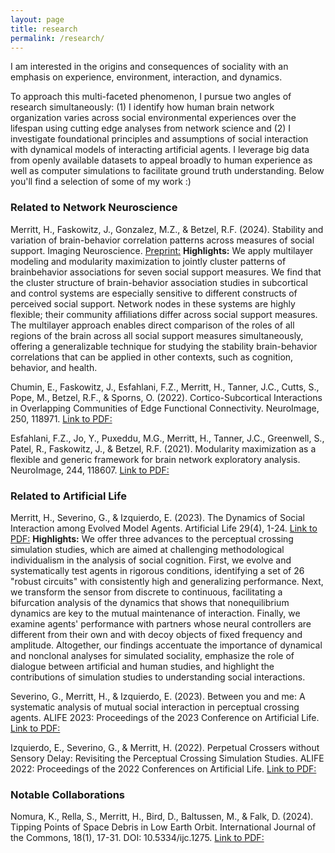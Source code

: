 ```yaml
---
layout: page
title: research
permalink: /research/
---
```


I am interested in the origins and consequences of sociality with an emphasis on experience, environment, interaction, and dynamics. 

To approach this multi-faceted phenomenon, I pursue two angles of research simultaneously: (1) I identify how human brain network organization varies across social environmental experiences over the lifespan using cutting edge analyses from network science and (2) I investigate foundational principles and assumptions of social interaction with dynamical models of interacting artificial agents. I leverage big data from openly available datasets to appeal broadly to human experience as well as computer simulations to facilitate ground truth understanding. Below you'll find a selection of some of my work :)


### Related to Network Neuroscience
Merritt, H., Faskowitz, J., Gonzalez, M.Z., & Betzel, R.F. (2024). Stability and variation of brain-behavior correlation patterns across measures of social support. Imaging Neuroscience. [Preprint:](https://doi.org/10.1101/2023.03.23.533966)
**Highlights:** We apply multilayer modeling and modularity maximization to jointly cluster patterns of brainbehavior associations for seven social support measures. We find that the cluster structure of brain-behavior association studies in subcortical and control systems are especially sensitive to different constructs of perceived social support. Network nodes in these systems are highly flexible; their community affiliations differ across social support measures.  The multilayer approach enables direct comparison of the roles of all regions of the brain
across all social support measures simultaneously, offering a generalizable technique for studying the stability brain-behavior correlations that can be applied in other contexts, such as cognition, behavior, and health.

Chumin, E., Faskowitz, J., Esfahlani, F.Z., Merritt, H., Tanner, J.C., Cutts, S., Pope, M., Betzel, R.F., & Sporns, O. (2022). Cortico-Subcortical Interactions in Overlapping Communities of Edge Functional Connectivity. NeuroImage, 250, 118971. [Link to PDF:](https://www.sciencedirect.com/science/article/pii/S1053811922001008)

Esfahlani, F.Z., Jo, Y., Puxeddu, M.G., Merritt, H., Tanner, J.C., Greenwell, S., Patel, R., Faskowitz, J., & Betzel, R.F. (2021). Modularity maximization as a flexible and generic framework for brain network exploratory analysis. NeuroImage, 244, 118607. [Link to PDF:](https://www.sciencedirect.com/science/article/pii/S1053811921008806)


### Related to Artificial Life
Merritt, H., Severino, G., & Izquierdo, E. (2023). The Dynamics of Social Interaction among Evolved Model Agents. Artificial Life 29(4), 1-24. [Link to PDF:](https://pubmed.ncbi.nlm.nih.gov/37988679/)
**Highlights:** We offer three advances to the perceptual crossing simulation studies, which are aimed at challenging methodological individualism in the analysis of social cognition. First, we evolve and systematically test agents in rigorous conditions, identifying a set of 26 "robust circuits" with consistently high and generalizing performance. Next, we transform the sensor from discrete to continuous, facilitating a bifurcation analysis of the dynamics that shows that nonequilibrium dynamics are key to the mutual maintenance of interaction. Finally, we examine agents' performance with partners whose neural controllers are different from their own and with decoy objects of fixed frequency and amplitude. Altogether, our findings accentuate the importance of dynamical and nonclonal analyses for simulated sociality, emphasize the role of dialogue between artificial and human studies, and highlight the contributions of simulation studies to understanding social interactions.

Severino, G., Merritt, H., & Izquierdo, E. (2023). Between you and me: A systematic analysis of mutual social interaction in perceptual crossing agents. ALIFE 2023: Proceedings of the 2023 Conference on Artificial Life. [Link to PDF:](chrome-extension://efaidnbmnnnibpcajpcglclefindmkaj/https://watermark.silverchair.com/isal_a_00609.pdf?token=AQECAHi208BE49Ooan9kkhW_Ercy7Dm3ZL_9Cf3qfKAc485ysgAAAz8wggM7BgkqhkiG9w0BBwagggMsMIIDKAIBADCCAyEGCSqGSIb3DQEHATAeBglghkgBZQMEAS4wEQQM51FgWmEAjI9jSzKDAgEQgIIC8uR-U36eF2zL3fl5hBWcgWCF2s0GpFMzLecgJ-K9GvnXQoYn2NMhHFlXwoBz_TyrV1Lc3LDw0IZDIR2JTs8nLxW4a3pO4PcCXln93nz4Du_uPFRMvQ5sF-GfJIhgNb6LwBV2OfqhYVJyCkjilCmeMuQWEGr1YTJ2KUOIQZcSK_ysijfZCjT2uDmrQNo0kFccBksszypWzidALk9X0vNKrBS52eEaDvxmvSCYq3R0hvX-u3F7MIFv_surK3Ouowg1OFotATy0yEfwM7RQ1hhHunJZBKNf_sFx6QpptjX7lFs7pMCHhTMqGHm2E3L51zliIVoPl0T23upRuibQgQKvbmLYqm0IQe31oeUgkwewSwpZsrPbNfQOt--OnlEBymYkFh4awweINRr_ADYMIpWIKfVUmV3rj5pYJ5E_1d3fZqGHgYwYaK7JFnu1PB1ghsc-WXrIQxLtRgSwGihaPJMpuctaOrccE9xD4BbL8XPipnooV8G_O2rMM9G2p47wsk4iQnz0ojGo0QYCj9uG2JHLH3wnZMEk_DNYQFn_1L4sIM8AxiN1fXzCasDRF27IPQRvJh_TdHl24zXca4VFaeR2lpW3prnArbYVSbRV3j150sd7q8NvwKhgUxysQ-GsecFTBwGwsEADalqcJcIdBhpc8uP9LE9AeqwgTYatMBg9JW3updCyfb0b9MJlAGS6b1iUfhUl3VKhpIQeoGbir_SPCJieltUvMp2KiBaT40ODswIfOKP2oXSucyP9G3ubjRKhHumBcliY6SJpfGPI7q_xMdwR_Yfpb5r0LeRZ5xgNtnKcjStICe3IgUbOeaMzdabaWh_gMBEgcKF1KHTU8zeHPBsX1bb7q39YLw-Taq5Ls3chgAuFNKyhhA64tQ-hjhqHFKNq-ysOryljMM47LUknwTS8OERjRRbJuTasFv0fgG05zn9FYvq9zKZRsjMIMVJW2ERBZeGU7Jxk-Gc4BBGCzr_Ix3POkQVSejyrK7T35wKOc-c)

Izquierdo, E., Severino, G., & Merritt, H. (2022). Perpetual Crossers without Sensory Delay: Revisiting the Perceptual Crossing Simulation Studies. ALIFE 2022: Proceedings of the 2022 Conferences on Artificial Life. [Link to PDF:](chrome-extension://efaidnbmnnnibpcajpcglclefindmkaj/https://par.nsf.gov/servlets/purl/10346668)

### Notable Collaborations
Nomura, K., Rella, S., Merritt, H., Bird, D., Baltussen, M., & Falk, D. (2024). Tipping Points of Space Debris in Low Earth Orbit. International Journal of the Commons, 18(1), 17-31. DOI: 10.5334/ijc.1275. [Link to PDF:](https://thecommonsjournal.org/articles/10.5334/ijc.1275)



